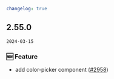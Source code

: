 ```yaml
changelog: true
```

## 2.55.0

`2024-03-15`

### 🆕 Feature

- add color-picker component ([#2958](https://github.com/arco-design/arco-design-vue/pull/2958))

